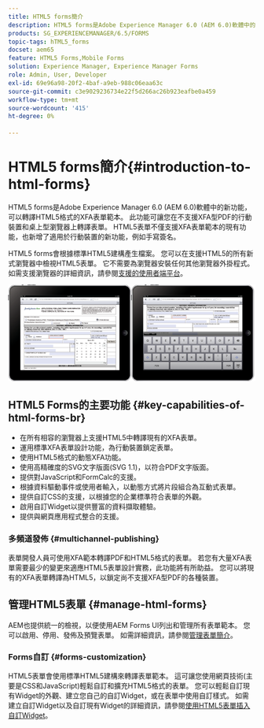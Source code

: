 ```yaml
---
title: HTML5 forms簡介
description: HTML5 forms是Adobe Experience Manager 6.0 (AEM 6.0)軟體中的新功能，可以轉譯HTML5格式的XFA表單範本。
products: SG_EXPERIENCEMANAGER/6.5/FORMS
topic-tags: hTML5_forms
docset: aem65
feature: HTML5 Forms,Mobile Forms
solution: Experience Manager, Experience Manager Forms
role: Admin, User, Developer
exl-id: 69e96a98-20f2-4baf-a9eb-988c06eaa63c
source-git-commit: c3e9029236734e22f5d266ac26b923eafbe0a459
workflow-type: tm+mt
source-wordcount: '415'
ht-degree: 0%

---
```


# HTML5 forms簡介{#introduction-to-html-forms}

HTML5 forms是Adobe Experience Manager 6.0 (AEM 6.0)軟體中的新功能，可以轉譯HTML5格式的XFA表單範本。 此功能可讓您在不支援XFA型PDF的行動裝置和桌上型瀏覽器上轉譯表單。 HTML5表單不僅支援XFA表單範本的現有功能，也新增了適用於行動裝置的新功能，例如手寫簽名。

HTML5 forms會根據標準HTML5建構產生檔案。 您可以在支援HTML5的所有新式瀏覽器中檢視HTML5表單。 它不需要為瀏覽器安裝任何其他瀏覽器外掛程式。 如需支援瀏覽器的詳細資訊，請參閱[支援的使用者端平台](https://adobe.com/go/learn_aemforms_supportedplatforms_63)。

![HTML5表單預覽](do-not-localize/mobile_form_on_an_ipad_date_14.png)

## HTML5 Forms的主要功能 {#key-capabilities-of-html-forms-br}

* 在所有相容的瀏覽器上支援HTML5中轉譯現有的XFA表單。
* 運用標準XFA表單設計功能，為行動裝置鎖定表單。
* 使用HTML5格式的動態XFA功能。
* 使用高精確度的SVG文字版面(SVG 1.1)，以符合PDF文字版面。
* 提供對JavaScript和FormCalc的支援。
* 根據資料驅動事件或使用者輸入，以動態方式將片段組合為互動式表單。
* 提供自訂CSS的支援，以根據您的企業標準符合表單的外觀。
* 啟用自訂Widget以提供豐富的資料擷取體驗。
* 提供與網頁應用程式整合的支援。

### 多頻道發佈 {#multichannel-publishing}

表單開發人員可使用XFA範本轉譯PDF和HTML5格式的表單。 若您有大量XFA表單需要最少的變更來適應HTML5表單設計實務，此功能將有所助益。 您可以將現有的XFA表單轉譯為HTML5，以鎖定尚不支援XFA型PDF的各種裝置。

## 管理HTML5表單 {#manage-html-forms}

AEM也提供統一的檢視，以便使用AEM Forms UI列出和管理所有表單範本。 您可以啟用、停用、發佈及預覽表單。 如需詳細資訊，請參閱[管理表單簡介](../../forms/using/introduction-managing-forms.md)。

### Forms自訂 {#forms-customization}

HTML5表單會使用標準HTML5建構來轉譯表單範本。 這可讓您使用網頁技術(主要是CSS和JavaScript)輕鬆自訂和擴充HTML5格式的表單。 您可以輕鬆自訂現有Widget的外觀、建立您自己的自訂Widget，或在表單中使用自訂樣式。 如需建立自訂Widget以及自訂現有Widget的詳細資訊，請參閱[使用HTML5表單插入自訂Widget](../../forms/using/custom-widgets.md)。
